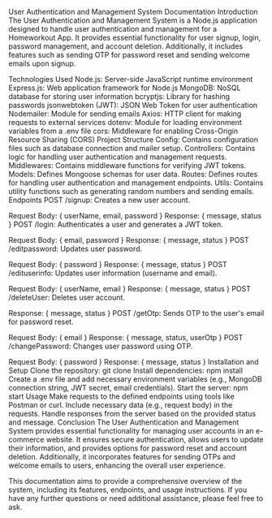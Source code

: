 User Authentication and Management System Documentation
Introduction
The User Authentication and Management System is a Node.js application designed to handle user authentication and management for a Homeworkout App. It provides essential functionality for user signup, login, password management, and account deletion. Additionally, it includes features such as sending OTP for password reset and sending welcome emails upon signup.

Technologies Used
Node.js: Server-side JavaScript runtime environment
Express.js: Web application framework for Node.js
MongoDB: NoSQL database for storing user information
bcryptjs: Library for hashing passwords
jsonwebtoken (JWT): JSON Web Token for user authentication
Nodemailer: Module for sending emails
Axios: HTTP client for making requests to external services
dotenv: Module for loading environment variables from a .env file
cors: Middleware for enabling Cross-Origin Resource Sharing (CORS)
Project Structure
Config: Contains configuration files such as database connection and mailer setup.
Controllers: Contains logic for handling user authentication and management requests.
Middlewares: Contains middleware functions for verifying JWT tokens.
Models: Defines Mongoose schemas for user data.
Routes: Defines routes for handling user authentication and management endpoints.
Utils: Contains utility functions such as generating random numbers and sending emails.
Endpoints
POST /signup: Creates a new user account.

Request Body: { userName, email, password }
Response: { message, status }
POST /login: Authenticates a user and generates a JWT token.

Request Body: { email, password }
Response: { message, status }
POST /editpassword: Updates user password.

Request Body: { password }
Response: { message, status }
POST /edituserinfo: Updates user information (username and email).

Request Body: { userName, email }
Response: { message, status }
POST /deleteUser: Deletes user account.

Response: { message, status }
POST /getOtp: Sends OTP to the user's email for password reset.

Request Body: { email }
Response: { message, status, userOtp }
POST /changePassword: Changes user password using OTP.

Request Body: { password }
Response: { message, status }
Installation and Setup
Clone the repository: git clone <repository-url>
Install dependencies: npm install
Create a .env file and add necessary environment variables (e.g., MongoDB connection string, JWT secret, email credentials).
Start the server: npm start
Usage
Make requests to the defined endpoints using tools like Postman or curl.
Include necessary data (e.g., request body) in the requests.
Handle responses from the server based on the provided status and message.
Conclusion
The User Authentication and Management System provides essential functionality for managing user accounts in an e-commerce website. It ensures secure authentication, allows users to update their information, and provides options for password reset and account deletion. Additionally, it incorporates features for sending OTPs and welcome emails to users, enhancing the overall user experience.

This documentation aims to provide a comprehensive overview of the system, including its features, endpoints, and usage instructions. If you have any further questions or need additional assistance, please feel free to ask.
